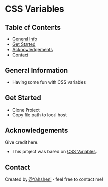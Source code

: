 # CSS Variables

## Table of Contents
* [General Info](#general-information)
* [Get Started](#get-started)
* [Acknowledgements](#acknowledgements)
* [Contact](#contact)



## General Information
- Having some fun with CSS variables


## Get Started
- Clone Project
- Copy file path to local host



## Acknowledgements
Give credit here.
- This project was based on [CSS Variables](https://courses.wesbos.com/account/access/5d086bd385f96c03c1e49eeb/view/194130480).



## Contact
Created by [@Yahsheni](https://www.github.com/Yahshemi) - feel free to contact me!

